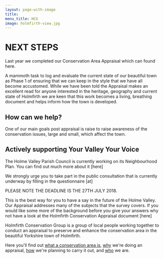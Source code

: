 ```yaml
---
layout: page-with-image
title: 
menu_title: HCG
image: holmfirth-view.jpg
---
```


# NEXT STEPS

Last year we completed our Conservation Area Appraisal which can found here.

A mammoth task to log and evaluate the current state of our beautiful town as Phase 1 of ensuring that we can keep in the style that we have all become accustomed.
While we have been told the Appraisal makes an excellent read for anyone interested in the heritage, geography and current state of Holmfirth we are keen that this work becomes a living, breathing document and helps inform how the town is developed. 

## How can we help?
One of our main goals post appraisal is raise to raise awareness of the conservation issues, large and small, which affect the town.


## Actively supporting Your Valley Your Voice
The Holme Valley Parish Council is currently working on its Neighbourhood Plan.  You can find out much more about it [here] 

We strongly urge you to take part in the public consultation that is currently underway by filling in the questionnaire [at]

PLEASE NOTE THE DEADLINE IS THE 27TH JULY 2018.  

This is the best way for you to have a say in the future of the Holme Valley.  Our Appraisal addresses many of the subjects that the survey covers.  If you would like some more of the background before you give your answers why not have a look at the Holmfirth Conservation Appraisal document [here]

Holmfirth Conservation Group is a group of local people working together to conduct an appraisal to preserve and enhance the
conservation area in the beautiful Yorkshire town of Holmfirth.

Here you'll find out [what a conservation area is](/what-is-holmfirth-conservation-area/), [why](/why-are-we-doing-this) we're doing an appraisal, [how](how) we're planning to carry it out, and [who](/who-are-the-holmfirth-conservation-group/) we are.


